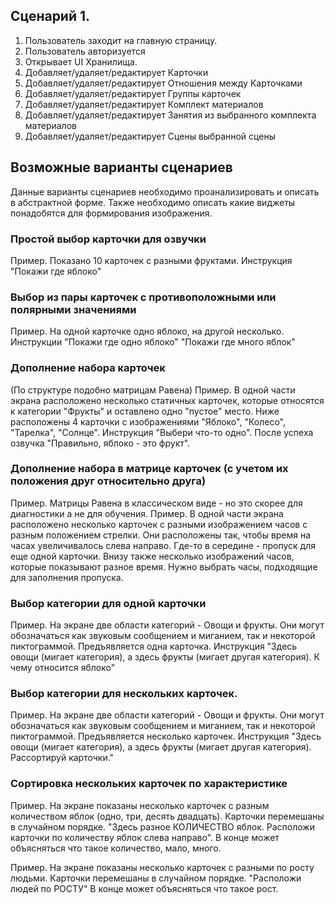 ## Сценарий 1.
1. Пользователь заходит на главную страницу.
2. Пользователь авторизуется
3. Открывает UI Хранилища.
4. Добавляет/удаляет/редактирует Карточки
5. Добавляет/удаляет/редактирует Отношения между Карточками
6. Добавляет/удаляет/редактирует Группы карточек
7. Добавляет/удаляет/редактирует Комплект материалов
8. Добавляет/удаляет/редактирует Занятия из выбранного комплекта материалов
9. Добавляет/удаляет/редактирует Сцены выбранной сцены




## Возможные варианты сценариев
Данные варианты сценариев необходимо проанализировать и описать в абстрактной форме.
Также необходимо описать какие виджеты понадобятся для формирования изображения.


### Простой выбор карточки для озвучки
Пример. Показано 10 карточек с разными фруктами. Инструкция "Покажи где яблоко"

### Выбор из пары карточек с противоположными или полярными значениями
Пример. На одной карточке одно яблоко, на другой несколько. Инструкции "Покажи где одно яблоко" "Покажи где много яблок"

### Дополнение набора карточек 
(По структуре подобно матрицам Равена)
Пример. В одной части экрана расположено несколько статичных карточек, которые относятся к категории "Фрукты" и оставлено одно "пустое" место. Ниже расположены 4 карточки с изображениями  "Яблоко", "Колесо", "Тарелка", "Солнце". Инструкция "Выбери что-то одно". После успеха озвучка "Правильно, яблоко - это фрукт".

### Дополнение набора в матрице карточек (с учетом их положения друг относительно друга)
Пример. Матрицы Равена в классическом виде - но это скорее для диагностики а не для обучения.
Пример. В одной части экрана расположено несколько карточек с разными изображением часов с разным положением стрелки. Они расположены так, чтобы время на часах увеличивалось слева направо. Где-то в середине - пропуск для еще одной карточки. Внизу также несколько изображений часов, которые показывают разное время. Нужно выбрать часы, подходящие для заполнения пропуска.

### Выбор категории для одной карточки
Пример. На экране две области категорий - Овощи и фрукты. Они могут обозначаться как звуковым сообщением и миганием, так и некоторой пиктограммой. Предъявляется одна карточка. Инструкция "Здесь овощи (мигает категория), а здесь фрукты (мигает другая категория). К чему относится яблоко"

### Выбор категории для нескольких карточек.
Пример. На экране две области категорий - Овощи и фрукты. Они могут обозначаться как звуковым сообщением и миганием, так и некоторой пиктограммой. Предъявляется несколько карточек. Инструкция "Здесь овощи (мигает категория), а здесь фрукты (мигает другая категория). Рассортируй карточки."

### Сортировка нескольких карточек по характеристике
Пример. На экране показаны несколько карточек с разным количеством яблок (одно, три, десять двадцать). Карточки перемешаны в случайном порядке. "Здесь разное КОЛИЧЕСТВО яблок. Расположи карточки по количеству яблок слева направо". В конце может объясняться что такое количество, мало, много.

Пример. На экране показаны несколько карточек с разными по росту людьми. Карточки перемешаны в случайном порядке. "Расположи людей по РОСТУ"  В конце может объясняться что такое рост.
